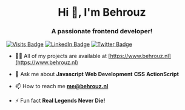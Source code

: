 <h1 align="center">Hi 👋, I'm Behrouz</h1>
<h3 align="center">A passionate frontend developer!</h3>

 
[![Visits Badge](https://komarev.com/ghpvc/?username=iflashlord)](https://www.behrouz.nl) 
[![LinkedIn Badge](https://img.shields.io/badge/LinkedIn-Profile-informational?style=flat&logo=linkedin&logoColor=white&color=0D76A8)](http://linkedin.com/in/behrouz-pooladrag/) 
[![Twitter Badge](https://img.shields.io/badge/Twitter-Profile-informational?style=flat&logo=twitter&logoColor=white&color=1CA2F1)](https://twitter.com/iflashlord) 

 
- 👨‍💻 All of my projects are available at [https://www.behrouz.nl](https://www.behrouz.nl)

- 💬 Ask me about **Javascript** **Web Development** **CSS** **ActionScript** 

- 📫 How to reach me **me@behrouz.nl**

- ⚡ Fun fact **Real Legends Never Die!**

<!--
<p align="left"><img src="https://www.vectorlogo.zone/logos/microsoft_azure/microsoft_azure-icon.svg" alt="azure" width="40" height="40"/> <img src="https://devicons.github.io/devicon/devicon.git/icons/bootstrap/bootstrap-plain.svg" alt="bootstrap" width="40" height="40"/> <img src="https://devicons.github.io/devicon/devicon.git/icons/css3/css3-original-wordmark.svg" alt="css3" width="40" height="40"/> <img src="https://devicons.github.io/devicon/devicon.git/icons/d3js/d3js-original.svg" alt="d3js" width="40" height="40"/> <img src="https://devicons.github.io/devicon/devicon.git/icons/django/django-original.svg" alt="django" width="40" height="40"/> <img src="https://devicons.github.io/devicon/devicon.git/icons/electron/electron-original.svg" alt="electron" width="40" height="40"/> <img src="https://www.vectorlogo.zone/logos/git-scm/git-scm-icon.svg" alt="git" width="40" height="40"/> <img src="https://devicons.github.io/devicon/devicon.git/icons/gulp/gulp-plain.svg" alt="gulp" width="40" height="40"/> <img src="https://devicons.github.io/devicon/devicon.git/icons/html5/html5-original-wordmark.svg" alt="html5" width="40" height="40"/> <img src="https://www.vectorlogo.zone/logos/adobe_illustrator/adobe_illustrator-icon.svg" alt="illustrator" width="40" height="40"/> <img src="https://www.vectorlogo.zone/logos/invisionapp/invisionapp-icon.svg" alt="invision" width="40" height="40"/> <img src="https://devicons.github.io/devicon/devicon.git/icons/mysql/mysql-original-wordmark.svg" alt="mysql" width="40" height="40"/> <img src="https://devicons.github.io/devicon/devicon.git/icons/nginx/nginx-original.svg" alt="nginx" width="40" height="40"/> <img src="https://devicons.github.io/devicon/devicon.git/icons/photoshop/photoshop-plain.svg" alt="photoshop" width="40" height="40"/> <img src="https://devicons.github.io/devicon/devicon.git/icons/php/php-original.svg" alt="php" width="40" height="40"/> <img src="https://devicons.github.io/devicon/devicon.git/icons/postgresql/postgresql-original-wordmark.svg" alt="postgresql" width="40" height="40"/> <img src="https://reactnative.dev/img/header_logo.svg" alt="reactnative" width="40" height="40"/> <img src="https://devicons.github.io/devicon/devicon.git/icons/sass/sass-original.svg" alt="sass" width="40" height="40"/> <img src="https://www.vectorlogo.zone/logos/sketchapp/sketchapp-icon.svg" alt="sketch" width="40" height="40"/> <img src="https://devicons.github.io/devicon/devicon.git/icons/swift/swift-original-wordmark.svg" alt="swift" width="40" height="40"/> <img src="https://devicons.github.io/devicon/devicon.git/icons/typescript/typescript-original.svg" alt="typescript" width="40" height="40"/> <img src="https://devicons.github.io/devicon/devicon.git/icons/webpack/webpack-original.svg" alt="webpack" width="40" height="40"/></p>
<p align="center"> 
<a href="https://twitter.com/iflashlord" target="blank"><img align="center" src="https://cdn.jsdelivr.net/npm/simple-icons@3.0.1/icons/twitter.svg" alt="iflashlord" height="30" width="30" /></a>
<a href="https://linkedin.com/in/behrouz-pooladrag" target="blank"><img align="center" src="https://cdn.jsdelivr.net/npm/simple-icons@3.0.1/icons/linkedin.svg" alt="behrouz-pooladrag" height="30" width="30" /></a>
<a href="https://stackoverflow.com/users/5235590/behrouz-pooladrag" target="blank"><img align="center" src="https://cdn.jsdelivr.net/npm/simple-icons@3.0.1/icons/stackoverflow.svg" alt="behrouz-pooladrag" height="30" width="30" /></a>
<a href="https://instagram.com/iflashlord" target="blank"><img align="center" src="https://cdn.jsdelivr.net/npm/simple-icons@3.0.1/icons/instagram.svg" alt="iflashlord" height="30" width="30" /></a>
<a href="https://dribbble.com/iflashlord" target="blank"><img align="center" src="https://cdn.jsdelivr.net/npm/simple-icons@3.0.1/icons/dribbble.svg" alt="iflashlord" height="30" width="30" /></a>
</p>
-->
